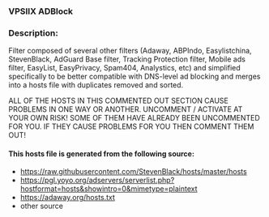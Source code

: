 ### VPSIIX ADBlock

### Description:
Filter composed of several other filters (Adaway, ABPIndo, Easylistchina, StevenBlack, AdGuard Base filter, Tracking Protection filter, Mobile ads filter, EasyList, EasyPrivacy, Spam404, Analystics, etc) and simplified specifically to be better compatible with DNS-level ad blocking and merges into a hosts file with duplicates removed and sorted.

ALL OF THE HOSTS IN THIS COMMENTED OUT SECTION CAUSE PROBLEMS IN ONE WAY OR ANOTHER.  UNCOMMENT / ACTIVATE AT YOUR OWN RISK! SOME OF THEM HAVE ALREADY BEEN UNCOMMENTED FOR YOU.  IF THEY CAUSE PROBLEMS FOR YOU THEN COMMENT THEM OUT!

#### This hosts file is generated from the following source:
* https://raw.githubusercontent.com/StevenBlack/hosts/master/hosts
* https://pgl.yoyo.org/adservers/serverlist.php?hostformat=hosts&showintro=0&mimetype=plaintext
* https://adaway.org/hosts.txt
* other source
